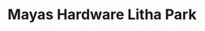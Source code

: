 ---
title: "Mayas Hardware Litha Park"
url: /village-1-south-cape-town/mayas-hardware-litha-park/
shop: doityourself
---